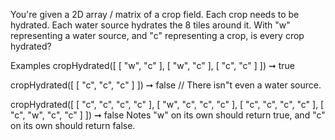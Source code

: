You're given a 2D array / matrix of a crop field. Each crop needs to be hydrated. Each water source hydrates the 8 tiles around it. With "w" representing a water source, and "c" representing a crop, is every crop hydrated?

Examples
cropHydrated([
  [ "w", "c" ],
  [ "w", "c" ],
  [ "c", "c" ]
]) ➞ true

cropHydrated([
  [ "c", "c", "c" ]
]) ➞ false
// There isn"t even a water source.

cropHydrated([
  [ "c", "c", "c", "c" ],
  [ "w", "c", "c", "c" ],
  [ "c", "c", "c", "c" ],
  [ "c", "w", "c", "c" ]
]) ➞ false
Notes
"w" on its own should return true, and "c" on its own should return false.